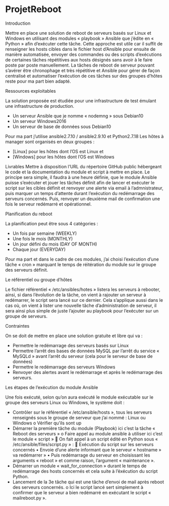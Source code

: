 # ProjetReboot
Introduction

Mettre en place une solution de reboot de serveurs basés sur Linux et Windows en utilisant des modules « playbook » Ansible que j’édite en « Python » afin d’exécuter cette tâche. Cette approche est utile car il suffit de renseigner les hosts cibles dans le fichier host d’Ansible pour ensuite de manière automatisée, envoyer des commandes ou des scripts d’exécutions de certaines tâches répétitives aux hosts désignés sans avoir à le faire poste par poste manuellement. La tâches de reboot de serveur pouvant s’avérer être chronophage et très répétitive et Ansible pour gérer de façon centralisé et automatiser l’exécution de ces tâches sur des groupes d’hôtes reste pour ma part bien adapté. 

Ressources exploitables

La solution proposée est étudiée pour une infrastructure de test émulant une infrastructure de production. 
  - Un serveur Ansible que je nomme « nodemng » sous Debian10 
  -	Un serveur Windows2016
  -	Un serveur de base de données sous Debian10

Pour ma part j’utilise ansible2.7.10 / ansible2.9.10 et Python2.7.18 
Les hôtes à manager sont organisés en deux groupes :
  -	[Linux] pour les hôtes dont l’OS est Linux et 
  -	[Windows] pour les hôtes dont l’OS est Windows

Livrables
Mettre à disposition l’URL du répertoire GitHub public hébergeant le code et la documentation du module et script à mettre en place.
Le principe sera simple, il faudra à une heure définie, que le module Ansible puisse s’exécuter et jouer les tâches définit afin de lancer et exécuter le script sur les cibles définit et renvoyer une alerte via email à l’admnistrateur, puis marquer un temps d’attente durant l’exécution du redémarrage des serveurs concernés. Puis, renvoyer un deuxième mail de confirmation une fois le serveur redémarré et opérationnel. 

Planification du reboot

La planification peut être sous 4 catégories :
  -	Un fois par semaine (WEEKLY)
  -	Une fois le mois (MONTHLY)
  -	Un jour défini du mois (DAY OF MONTH)
  -	Chaque jour (EVERYDAY)

Pour ma part et dans le cadre de ces modules, j’ai choisi l’exécution d’une tâche « cron » marquant le temps de réitération du module sur le groupe des serveurs définit.

Le référentiel ou groupe d’hôtes

Le fichier référentiel « /etc/ansibles/hotes » listera les serveurs à rebooter, ainsi, si dans l’évolution de la tâche, on vient à rajouter un serveur à redémarrer, le script sera lancé sur ce dernier. Cela s’applique aussi dans le cas où, on vient à lister une nouvelle tâche d’administration de serveur, il sera ainsi plus simple de juste l’ajouter au playbook pour l’exécuter sur un groupe de serveurs.

Contraintes 

On se doit de mettre en place une solution gratuite et libre qui va : 
  -	Permettre le redémarrage des serveurs basés sur Linux
  -	Permettre l’arrêt des bases de données MySQL par l’arrêt du service « MySQLd » avant l’arrêt du serveur (cela pour le serveur de base de données)
  -	Permettre le redémarrage des serveurs Windows
  -	Renvoyer des alertes avant le redémarrage et après le redémarrage des serveurs.

Les étapes de l’exécution du module Ansible 

Une fois exécuté, selon qu’on aura exécuté le module exécutable sur le groupe des serveurs Linux ou Windows, le système doit :
  -	Contrôler sur le référentiel « /etc/ansible/hosts », tous les serveurs renseignés sous le groupe de serveur que j’ai nommé : Linux ou Windows 
      o	Vérifier qu’ils sont up
  -	 Démarrer la première tâche du module (Playbook) ici c’est la tâche « Reboot des serveurs »
      o	Faire appel au module ansible à utiliser ici c’est le module « script » 
          	On fait appel à un script édité en Python sous « /etc/ansible/files/script.py » :
          	Exécution du script sur les serveurs concernés
              •	Envoie d’une alerte informant que le serveur « hostname » va redémarrer »
              •	Puis redémarrage du serveur en choisissant les arguments « reboot » et comme raison, l’argument « maintenance ».
  -	Démarrer un module « wait_for_connection » durant le temps de redémarrage des hosts concernés et cela suite à l’éxécution du script Python. 
  -	Lancement de la 3e tâche qui est une tâche d’envoi de mail après reboot des serveurs concernés. 
      o	Ici le script lancé sert simplement à confirmer que le serveur a bien redémarré en exécutant le script « mailreboot.py ». 



